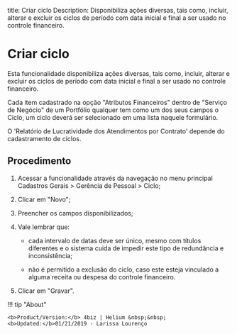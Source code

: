 title:  Criar ciclo
Description: Disponibiliza ações diversas, tais como, incluir, alterar e excluir os ciclos de período com data inicial e final a ser usado no controle financeiro.
# Criar ciclo

Esta funcionalidade disponibiliza ações diversas, tais como, incluir, alterar e excluir os ciclos de período com data inicial e final a ser usado no controle financeiro.

Cada item cadastrado na opção "Atributos Financeiros" dentro de "Serviço de Negócio" de um Portfólio qualquer tem como um dos seus campos o Ciclo, um ciclo deverá ser selecionado em uma lista naquele formulário.

O 'Relatório de Lucratividade dos Atendimentos por Contrato' depende do cadastramento de ciclos.

Procedimento
------------

1.  Acessar a funcionalidade através da navegação no menu principal
    Cadastros Gerais \> Gerência de Pessoal \> Ciclo;

2.  Clicar em "Novo";

3.  Preencher os campos disponibilizados;

4.  Vale lembrar que:

    -   cada intervalo de datas deve ser único, mesmo com títulos diferentes e o
    sistema cuida de impedir este tipo de redundância e inconsistência;

    -   não é permitido a exclusão do ciclo, caso este esteja vinculado a alguma
    receita ou despesa do controle financeiro.

5.  Clicar em "Gravar".

!!! tip "About"

    <b>Product/Version:</b> 4biz | Helium &nbsp;&nbsp;
    <b>Updated:</b>01/21/2019 - Larissa Lourenço
